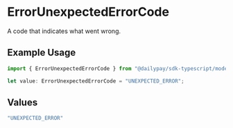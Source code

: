 # ErrorUnexpectedErrorCode

A code that indicates what went wrong.

## Example Usage

```typescript
import { ErrorUnexpectedErrorCode } from "@dailypay/sdk-typescript/models";

let value: ErrorUnexpectedErrorCode = "UNEXPECTED_ERROR";
```

## Values

```typescript
"UNEXPECTED_ERROR"
```